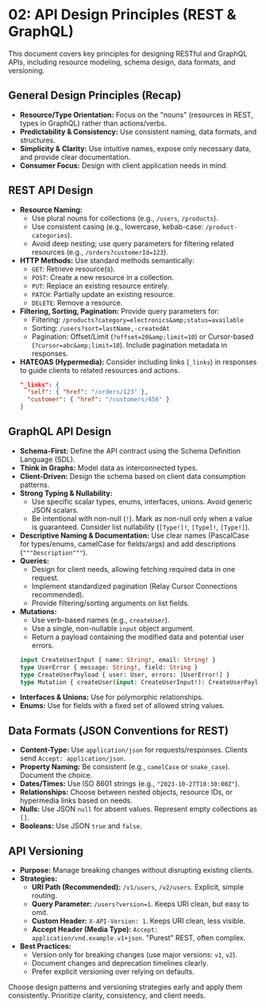 # 02: API Design Principles (REST &amp; GraphQL)

This document covers key principles for designing RESTful and GraphQL APIs, including resource modeling, schema design, data formats, and versioning.

## General Design Principles (Recap)

*   **Resource/Type Orientation:** Focus on the "nouns" (resources in REST, types in GraphQL) rather than actions/verbs.
*   **Predictability &amp; Consistency:** Use consistent naming, data formats, and structures.
*   **Simplicity &amp; Clarity:** Use intuitive names, expose only necessary data, and provide clear documentation.
*   **Consumer Focus:** Design with client application needs in mind.

## REST API Design

*   **Resource Naming:**
    *   Use plural nouns for collections (e.g., `/users`, `/products`).
    *   Use consistent casing (e.g., lowercase, kebab-case: `/product-categories`).
    *   Avoid deep nesting; use query parameters for filtering related resources (e.g., `/orders?customerId=123`).
*   **HTTP Methods:** Use standard methods semantically:
    *   `GET`: Retrieve resource(s).
    *   `POST`: Create a new resource in a collection.
    *   `PUT`: Replace an existing resource entirely.
    *   `PATCH`: Partially update an existing resource.
    *   `DELETE`: Remove a resource.
*   **Filtering, Sorting, Pagination:** Provide query parameters for:
    *   Filtering: `/products?category=electronics&amp;status=available`
    *   Sorting: `/users?sort=lastName,-createdAt`
    *   Pagination: Offset/Limit (`?offset=20&amp;limit=10`) or Cursor-based (`?cursor=abc&amp;limit=10`). Include pagination metadata in responses.
*   **HATEOAS (Hypermedia):** Consider including links (`_links`) in responses to guide clients to related resources and actions.
    ```json
    "_links": {
      "self": { "href": "/orders/123" },
      "customer": { "href": "/customers/456" }
    }
    ```

## GraphQL API Design

*   **Schema-First:** Define the API contract using the Schema Definition Language (SDL).
*   **Think in Graphs:** Model data as interconnected types.
*   **Client-Driven:** Design the schema based on client data consumption patterns.
*   **Strong Typing &amp; Nullability:**
    *   Use specific scalar types, enums, interfaces, unions. Avoid generic JSON scalars.
    *   Be intentional with non-null (`!`). Mark as non-null only when a value is guaranteed. Consider list nullability (`[Type!]!`, `[Type]!`, `[Type!]`).
*   **Descriptive Naming &amp; Documentation:** Use clear names (PascalCase for types/enums, camelCase for fields/args) and add descriptions (`"""Description"""`).
*   **Queries:**
    *   Design for client needs, allowing fetching required data in one request.
    *   Implement standardized pagination (Relay Cursor Connections recommended).
    *   Provide filtering/sorting arguments on list fields.
*   **Mutations:**
    *   Use verb-based names (e.g., `createUser`).
    *   Use a single, non-nullable `input` object argument.
    *   Return a payload containing the modified data and potential user errors.
    ```graphql
    input CreateUserInput { name: String!, email: String! }
    type UserError { message: String!, field: String }
    type CreateUserPayload { user: User, errors: [UserError!] }
    type Mutation { createUser(input: CreateUserInput!): CreateUserPayload }
    ```
*   **Interfaces &amp; Unions:** Use for polymorphic relationships.
*   **Enums:** Use for fields with a fixed set of allowed string values.

## Data Formats (JSON Conventions for REST)

*   **Content-Type:** Use `application/json` for requests/responses. Clients send `Accept: application/json`.
*   **Property Naming:** Be consistent (e.g., `camelCase` or `snake_case`). Document the choice.
*   **Dates/Times:** Use ISO 8601 strings (e.g., `"2023-10-27T10:30:00Z"`).
*   **Relationships:** Choose between nested objects, resource IDs, or hypermedia links based on needs.
*   **Nulls:** Use JSON `null` for absent values. Represent empty collections as `[]`.
*   **Booleans:** Use JSON `true` and `false`.

## API Versioning

*   **Purpose:** Manage breaking changes without disrupting existing clients.
*   **Strategies:**
    *   **URI Path (Recommended):** `/v1/users`, `/v2/users`. Explicit, simple routing.
    *   **Query Parameter:** `/users?version=1`. Keeps URI clean, but easy to omit.
    *   **Custom Header:** `X-API-Version: 1`. Keeps URI clean, less visible.
    *   **Accept Header (Media Type):** `Accept: application/vnd.example.v1+json`. "Purest" REST, often complex.
*   **Best Practices:**
    *   Version only for breaking changes (use major versions: `v1`, `v2`).
    *   Document changes and deprecation timelines clearly.
    *   Prefer explicit versioning over relying on defaults.

Choose design patterns and versioning strategies early and apply them consistently. Prioritize clarity, consistency, and client needs.
